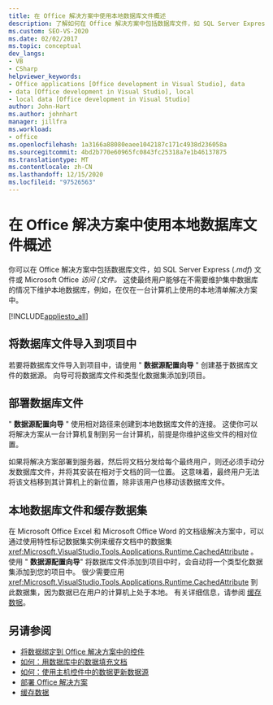 ```yaml
---
title: 在 Office 解决方案中使用本地数据库文件概述
description: 了解如何在 Office 解决方案中包括数据库文件，如 SQL Server Express ( .mdf) 文件或 Microsoft Office Access ( 文件。
ms.custom: SEO-VS-2020
ms.date: 02/02/2017
ms.topic: conceptual
dev_langs:
- VB
- CSharp
helpviewer_keywords:
- Office applications [Office development in Visual Studio], data
- data [Office development in Visual Studio], local
- local data [Office development in Visual Studio]
author: John-Hart
ms.author: johnhart
manager: jillfra
ms.workload:
- office
ms.openlocfilehash: 1a3166a88080eaee1042187c171c4938d236058a
ms.sourcegitcommit: 4bd2b770e60965fc0843fc25318a7e1b46137875
ms.translationtype: MT
ms.contentlocale: zh-CN
ms.lasthandoff: 12/15/2020
ms.locfileid: "97526563"
---
```

# <a name="use-local-database-files-in-office-solutions-overview"></a>在 Office 解决方案中使用本地数据库文件概述
  你可以在 Office 解决方案中包括数据库文件，如 SQL Server Express (*.mdf*) 文件或 Microsoft Office *访问 (文件。* 这使最终用户能够在不需要维护集中数据库的情况下维护本地数据库，例如，在仅在一台计算机上使用的本地清单解决方案中。

 [!INCLUDE[appliesto_all](../vsto/includes/appliesto-all-md.md)]

## <a name="import-the-database-file-into-a-project"></a>将数据库文件导入到项目中
 若要将数据库文件导入到项目中，请使用 " **数据源配置向导** " 创建基于数据库文件的数据源。 向导可将数据库文件和类型化数据集添加到项目。

## <a name="deploy-the-database-file"></a>部署数据库文件
 " **数据源配置向导** " 使用相对路径来创建到本地数据库文件的连接。 这使你可以将解决方案从一台计算机复制到另一台计算机，前提是你维护这些文件的相对位置。

 如果将解决方案部署到服务器，然后将文档分发给每个最终用户，则还必须手动分发数据库文件，并将其安装在相对于文档的同一位置。 这意味着，最终用户无法将该文档移到其计算机上的新位置，除非该用户也移动该数据库文件。

## <a name="local-database-files-and-caching-the-dataset"></a>本地数据库文件和缓存数据集
 在 Microsoft Office Excel 和 Microsoft Office Word 的文档级解决方案中，可以通过使用特性标记数据集实例来缓存文档中的数据集 <xref:Microsoft.VisualStudio.Tools.Applications.Runtime.CachedAttribute> 。 使用 " **数据源配置向导**" 将数据库文件添加到项目中时，会自动将一个类型化数据集添加到您的项目中。 很少需要应用 <xref:Microsoft.VisualStudio.Tools.Applications.Runtime.CachedAttribute> 到此数据集，因为数据已在用户的计算机上处于本地。 有关详细信息，请参阅 [缓存数据](../vsto/caching-data.md)。

## <a name="see-also"></a>另请参阅
- [将数据绑定到 Office 解决方案中的控件](../vsto/binding-data-to-controls-in-office-solutions.md)
- [如何：用数据库中的数据填充文档](../vsto/how-to-populate-documents-with-data-from-a-database.md)
- [如何：使用主机控件中的数据更新数据源](../vsto/how-to-update-a-data-source-with-data-from-a-host-control.md)
- [部署 Office 解决方案](../vsto/deploying-an-office-solution.md)
- [缓存数据](../vsto/caching-data.md)

